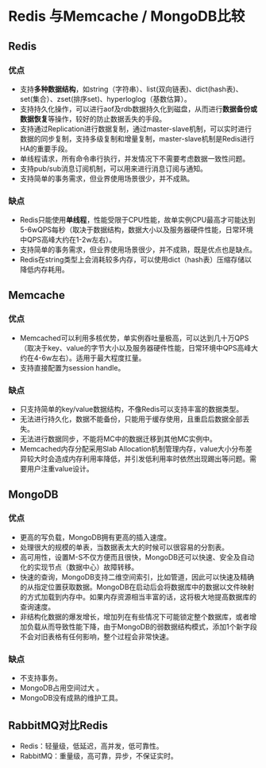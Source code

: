 # Redis 与Memcache / MongoDB比较

## Redis
### 优点
- 支持**多种数据结构**，如string（字符串）、list(双向链表)、dict(hash表)、set(集合）、zset(排序set)、hyperloglog（基数估算）。
- 支持持久化操作，可以进行aof及rdb数据持久化到磁盘，从而进行**数据备份或数据恢复**等操作，较好的防止数据丢失的手段。
- 支持通过Replication进行数据复制，通过master-slave机制，可以实时进行数据的同步复制，支持多级复制和增量复制，master-slave机制是Redis进行HA的重要手段。
- 单线程请求，所有命令串行执行，并发情况下不需要考虑数据一致性问题。
- 支持pub/sub消息订阅机制，可以用来进行消息订阅与通知。
- 支持简单的事务需求，但业界使用场景很少，并不成熟。
### 缺点
- Redis只能使用**单线程**，性能受限于CPU性能，故单实例CPU最高才可能达到5-6wQPS每秒（取决于数据结构，数据大小以及服务器硬件性能，日常环境中QPS高峰大约在1-2w左右）。
- 支持简单的事务需求，但业界使用场景很少，并不成熟，既是优点也是缺点。
- Redis在string类型上会消耗较多内存，可以使用dict（hash表）压缩存储以降低内存耗用。

##  Memcache
### 优点
- Memcached可以利用多核优势，单实例吞吐量极高，可以达到几十万QPS（取决于key、value的字节大小以及服务器硬件性能，日常环境中QPS高峰大约在4-6w左右）。适用于最大程度扛量。
- 支持直接配置为session handle。
### 缺点
- 只支持简单的key/value数据结构，不像Redis可以支持丰富的数据类型。
- 无法进行持久化，数据不能备份，只能用于缓存使用，且重启后数据全部丢失。
- 无法进行数据同步，不能将MC中的数据迁移到其他MC实例中。
- Memcached内存分配采用Slab Allocation机制管理内存，value大小分布差异较大时会造成内存利用率降低，并引发低利用率时依然出现踢出等问题。需要用户注重value设计。

## MongoDB
### 优点
- 更高的写负载，MongoDB拥有更高的插入速度。
- 处理很大的规模的单表，当数据表太大的时候可以很容易的分割表。
- 高可用性，设置M-S不仅方便而且很快，MongoDB还可以快速、安全及自动化的实现节点（数据中心）故障转移。
- 快速的查询，MongoDB支持二维空间索引，比如管道，因此可以快速及精确的从指定位置获取数据。MongoDB在启动后会将数据库中的数据以文件映射的方式加载到内存中。如果内存资源相当丰富的话，这将极大地提高数据库的查询速度。
- 非结构化数据的爆发增长，增加列在有些情况下可能锁定整个数据库，或者增加负载从而导致性能下降，由于MongoDB的弱数据结构模式，添加1个新字段不会对旧表格有任何影响，整个过程会非常快速。
### 缺点
- 不支持事务。
- MongoDB占用空间过大 。
- MongoDB没有成熟的维护工具。

## RabbitMQ对比Redis
- Redis：轻量级，低延迟，高并发，低可靠性。
- RabbitMQ：重量级，高可靠，异步，不保证实时。